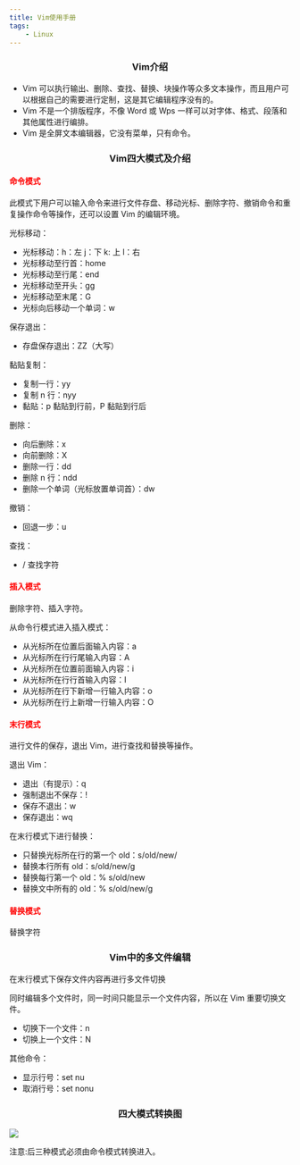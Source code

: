 ```yaml
---
title: Vim使用手册
tags:
    - Linux
---
```


### <center>Vim介绍</center>

- Vim 可以执行输出、删除、查找、替换、块操作等众多文本操作，而且用户可以根据自己的需要进行定制，这是其它编辑程序没有的。
- Vim 不是一个排版程序，不像 Word 或 Wps 一样可以对字体、格式、段落和其他属性进行编排。
- Vim 是全屏文本编辑器，它没有菜单，只有命令。

### <center>Vim四大模式及介绍</center>

#### <font color=red>命令模式</font>

此模式下用户可以输入命令来进行文件存盘、移动光标、删除字符、撤销命令和重复操作命令等操作，还可以设置 Vim 的编辑环境。

光标移动：

- 光标移动：h：左 j：下 k: 上 l：右
- 光标移动至行首：home
- 光标移动至行尾：end
- 光标移动至开头：gg
- 光标移动至末尾：G
- 光标向后移动一个单词：w

保存退出：

- 存盘保存退出：ZZ（大写）

黏贴复制：

- 复制一行：yy
- 复制 n 行：nyy
- 黏贴：p 黏贴到行前，P 黏贴到行后

删除：

- 向后删除：x
- 向前删除：X
- 删除一行：dd
- 删除 n 行：ndd
- 删除一个单词（光标放置单词首）：dw

撤销：

- 回退一步：u

查找：

- / 查找字符

#### <font color=red>插入模式</font>

删除字符、插入字符。

从命令行模式进入插入模式：

- 从光标所在位置后面输入内容：a
- 从光标所在行行尾输入内容：A
- 从光标所在位置前面输入内容：i
- 从光标所在行行首输入内容：I
- 从光标所在行下新增一行输入内容：o
- 从光标所在行上新增一行输入内容：O

#### <font color=red>末行模式</font>

进行文件的保存，退出 Vim，进行查找和替换等操作。

退出 Vim：

- 退出（有提示）：q
- 强制退出不保存：!
- 保存不退出：w
- 保存退出：wq

在末行模式下进行替换：

- 只替换光标所在行的第一个 old：s/old/new/
- 替换本行所有 old：s/old/new/g
- 替换每行第一个 old：% s/old/new
- 替换文中所有的 old：% s/old/new/g

#### <font color=red>替换模式</font>

替换字符

### <center>Vim中的多文件编辑</center>

在末行模式下保存文件内容再进行多文件切换

同时编辑多个文件时，同一时间只能显示一个文件内容，所以在 Vim 重要切换文件。

- 切换下一个文件：n
- 切换上一个文件：N

其他命令：

- 显示行号：set nu
- 取消行号：set nonu

### <center>四大模式转换图</center>

![](images/屏幕截图-2021-02-18-132406.png)

注意:后三种模式必须由命令模式转换进入。